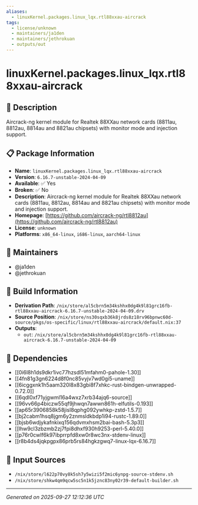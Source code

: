 ```yaml
---
aliases:
  - linuxKernel.packages.linux_lqx.rtl88xxau-aircrack
tags:
  - license/unknown
  - maintainers/ja1den
  - maintainers/jethrokuan
  - outputs/out
---
```


# linuxKernel.packages.linux_lqx.rtl88xxau-aircrack

## 📝 Description

Aircrack-ng kernel module for Realtek 88XXau network cards
(8811au, 8812au, 8814au and 8821au chipsets) with monitor mode and injection support.

## 📋 Package Information

- **Name**: `linuxKernel.packages.linux_lqx.rtl88xxau-aircrack`
- **Version**: `6.16.7-unstable-2024-04-09`
- **Available**: ✅ Yes
- **Broken**: ✅ No
- **Description**: Aircrack-ng kernel module for Realtek 88XXau network cards
(8811au, 8812au, 8814au and 8821au chipsets) with monitor mode and injection support.
- **Homepage**: [https://github.com/aircrack-ng/rtl8812au](https://github.com/aircrack-ng/rtl8812au)
- **License**: `unknown`
- **Platforms**: `x86_64-linux`, `i686-linux`, `aarch64-linux`
## 👥 Maintainers

- @ja1den
- @jethrokuan


## 🔧 Build Information

- **Derivation Path**: `/nix/store/al5cbrn5m34kshhx0dg4k9l81grc16fb-rtl88xxau-aircrack-6.16.7-unstable-2024-04-09.drv`
- **Source Position**: `/nix/store/ns30sqxb36k8jrds8z18rv96bpnwc60d-source/pkgs/os-specific/linux/rtl88xxau-aircrack/default.nix:37`
- **Outputs**:
  - `out`:  `/nix/store/al5cbrn5m34kshhx0dg4k9l81grc16fb-rtl88xxau-aircrack-6.16.7-unstable-2024-04-09`

## 🔗 Dependencies

- [[0i6l8h1ds9dkr1ivc77hzsdl51mfahm0-pahole-1.30]]
- [[4fn81g3gn6224d8f0nc85vyjv7wd0gi5-uname]]
- [[6icggxnk1h5aam320l8x83gbi8f7xhkc-rust-bindgen-unwrapped-0.72.0]]
- [[6qdl0xf71yjgwml16a4wxz7xrb34ajq6-source]]
- [[96vv66p4biczw55qf9jhwqn7awwn861h-elfutils-0.193]]
- [[ap65r3906858k58jisl8qphg092ywhkp-zstd-1.5.7]]
- [[bj2cabm1hsq8jgm6y2znmsldkbdp1i94-rustc-1.89.0]]
- [[bjsb6wdjykafnkixq156qdvmxhsm2bai-bash-5.3p3]]
- [[lhw9cl3zbzmb2zj7fpi8dhxf930h9253-perl-5.40.0]]
- [[p76r0cwlf6k97ibprrpfd8xw0r8wc3nx-stdenv-linux]]
- [[r8b4ds4jqkpgpx86prb5rs84hgkzgwq7-linux-lqx-6.16.7]]

## 📁 Input Sources

- `/nix/store/l622p70vy8k5sh7y5wizi5f2mic6ynpg-source-stdenv.sh`
- `/nix/store/shkw4qm9qcw5sc5n1k5jznc83ny02r39-default-builder.sh`

---
*Generated on 2025-09-27 12:12:36 UTC*
